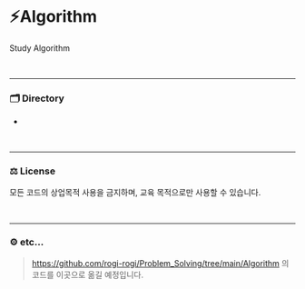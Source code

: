 # ⚡Algorithm

Study Algorithm

<br><hr/>

### 🗂️ Directory

+ 

<br><hr/>

### ⚖️ License

모든 코드의 상업목적 사용을 금지하며, 교육 목적으로만 사용할 수 있습니다.

<br><hr/>

### ⚙️ etc...

> https://github.com/rogi-rogi/Problem_Solving/tree/main/Algorithm 의 코드를 이곳으로 옮길 예정입니다.
> 
